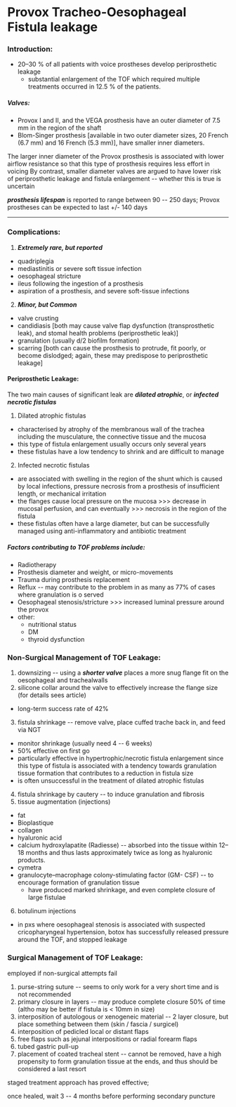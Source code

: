 # Provox Tracheo-Oesophageal Fistula leakage

### Introduction:

- 20–30 % of all patients with voice prostheses develop periprosthetic leakage
  - substantial enlargement of the TOF which required multiple treatments occurred in 12.5 % of the patients.

##### Valves:

- Provox I and II, and the VEGA prosthesis have an outer diameter of 7.5 mm in the region of the shaft
- Blom-Singer prosthesis [available in two outer diameter sizes, 20 French (6.7 mm) and 16 French (5.3 mm)], have smaller inner diameters.

The larger inner diameter of the Provox prosthesis is associated with lower airflow resistance so that this type of prosthesis requires less effort in voicing
By contrast, smaller diameter valves are argued to have lower risk of periprosthetic leakage and fistula enlargement -- whether this is true is uncertain

_**prosthesis lifespan**_ is reported to range between 90 -- 250 days; Provox prostheses can be expected to last +/- 140 days

----

### Complications:

1. _**Extremely rare, but reported**_

- quadriplegia
- mediastinitis or severe soft tissue infection
- oesophageal stricture
- ileus following the ingestion of a prosthesis
- aspiration of a prosthesis, and severe soft-tissue infections

2. _**Minor, but Common**_

- valve crusting
- candidiasis
[both may cause valve flap dysfunction (transprosthetic leak), and stomal health problems (periprosthetic leak)]
- granulation (usually d/2 biofilm formation)
- scarring
[both can cause the prosthesis to protrude, fit poorly, or become dislodged; again, these may predispose to periprosthetic leakage]

#### Periprosthetic Leakage:

The two main causes of significant leak are **_dilated atrophic_**, or _**infected necrotic fistulas**_

1. Dilated atrophic fistulas
- characterised by atrophy of the membranous wall of the trachea including the musculature, the connective tissue and the mucosa
- this type of fistula enlargement usually occurs only several years
- these fistulas have a low tendency to shrink and are difficult to manage

2. Infected necrotic fistulas
- are associated with swelling in the region of the shunt which is caused by local infections, pressure necrosis from a prosthesis of insufficient length, or mechanical irritation
- the flanges cause local pressure on the mucosa >>> decrease in mucosal perfusion, and can eventually >>> necrosis in the region of the fistula
- these fistulas often have a large diameter, but can be successfully managed using anti-inflammatory and antibiotic treatment

##### Factors contributing to TOF problems include:

- Radiotherapy
- Prosthesis diameter and weight, or micro-movements
- Trauma during prosthesis replacement
- Reflux -- may contribute to the problem in as many as 77% of cases where granulation is o served
- Oesophageal stenosis/stricture >>> increased luminal pressure around the provox
- other:
  - nutritional status
  - DM
  - thyroid dysfunction

### Non-Surgical Management of TOF Leakage:

1. downsizing -- using a _**shorter valve**_ places a more snug flange fit on the oesophageal and trachealwalls
2. silicone collar around the valve to effectively increase the flange size (for details sees article)
  - long-term success rate of 42%
3. fistula shrinkage -- remove valve, place cuffed trache back in, and feed via NGT
  - monitor shrinkage (usually need 4 -- 6 weeks)
  - 50% effective on first go
  - particularly effective in hypertrophic/necrotic fistula enlargement since this type of fistula is associated with a tendency towards granulation tissue formation that contributes to a reduction in fistula size
  - is often unsuccessful in the treatment of dilated atrophic fistulas
4. fistula shrinkage by cautery -- to induce granulation and fibrosis
5. tissue augmentation (injections)
  - fat
  - Bioplastique
  - collagen
  - hyaluronic acid
  - calcium hydroxylapatite (Radiesse) -- absorbed into the tissue within 12–18 months and thus lasts approximately twice as long as hyaluronic products.
  - cymetra
  - granulocyte–macrophage colony-stimulating factor (GM- CSF) -- to encourage formation of granulation tissue
    - have produced marked shrinkage, and even complete closure of large fistulae
6. botulinum injections
  - in pxs where oesophageal stenosis is associated with suspected cricopharyngeal hypertension, botox has successfully released pressure around the TOF, and stopped leakage

### Surgical Management of TOF Leakage:

employed if non-surgical attempts fail

1. purse-string suture -- seems to only work for a very short time and is not recommended
2. primary closure in layers -- may produce complete closure 50% of time (altho may be better if fistula is < 10mm in size)
3. interposition of autologous or xenogeneic material -- 2 layer closure, but place something between them (skin / fascia / surgicel)
4. interposition of pedicled local or distant flaps
5. free flaps such as jejunal interpositions or radial forearm flaps
6. tubed gastric pull-up
7. placement of coated tracheal stent -- cannot be removed, have a high propensity to form granulation tissue at the ends, and thus should be considered a last resort

staged treatment approach has proved effective;

once healed, wait 3 -- 4 months before performing secondary puncture
